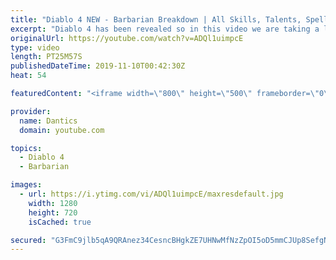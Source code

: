 ```yaml
---
title: "Diablo 4 NEW - Barbarian Breakdown | All Skills, Talents, Spells (demo)"
excerpt: "Diablo 4 has been revealed so in this video we are taking a look at The Barbarian, all his spells, skills, talents and more. Sorc: https://youtu.be/ZYpmrhvpNc8 ..."
originalUrl: https://youtube.com/watch?v=ADQl1uimpcE
type: video
length: PT25M57S
publishedDateTime: 2019-11-10T00:42:30Z
heat: 54

featuredContent: "<iframe width=\"800\" height=\"500\" frameborder=\"0\" src=\"https://www.youtube.com/embed/ADQl1uimpcE\" allow=\"accelerometer; autoplay; encrypted-media; gyroscope; picture-in-picture\" allowfullscreen></iframe>"

provider:
  name: Dantics
  domain: youtube.com

topics:
  - Diablo 4
  - Barbarian

images:
  - url: https://i.ytimg.com/vi/ADQl1uimpcE/maxresdefault.jpg
    width: 1280
    height: 720
    isCached: true

secured: "G3FmC9jlb5qA9QRAnez34CesncBHgkZE7UHNwMfNzZpOI5oD5mmCJUp8SefgNMVs3vDqEBwWd3gelBTD8nz6nTEbL+w6rJ+XfGMyvueyD2E5LzVqmRbDmFb3WGSvn4mxIYU+DMW6Pex75bbj+1T/kwvmtQ6G/t4I3j62PiBMnYPp2MlpbiH6v38grl0dhwe6NnAZi7kSlqvybrWqpplWjsz4vbyFRvpmrue+fxQFKE+DNbP9ax+7uwxzuiZEcXpBUMP2p4s75KiaX/euH2funftRnoyuBTD3UIoep1xrg1EtFeFkU5pkFh0FiqV+A9vVe8Pcm7cE+3hTHL2w2CUzLmAn3IfKHKzQlPqi0sCMr8KThD2sdz2zOSGiQgOisy1pY+h2ge47KPYKYLHyYha7Kw==;LNm1IhY5zGTq2ITVsam/Ew=="
---
```


